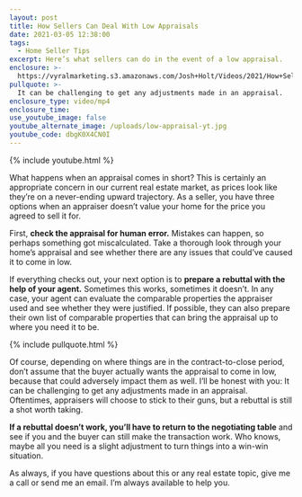 ```yaml
---
layout: post
title: How Sellers Can Deal With Low Appraisals
date: 2021-03-05 12:38:00
tags:
  - Home Seller Tips
excerpt: Here’s what sellers can do in the event of a low appraisal.
enclosure: >-
  https://vyralmarketing.s3.amazonaws.com/Josh+Holt/Videos/2021/How+Sellers+Can+Deal+With+Low+Appraisals.mp4
pullquote: >-
  It can be challenging to get any adjustments made in an appraisal.
enclosure_type: video/mp4
enclosure_time:
use_youtube_image: false
youtube_alternate_image: /uploads/low-appraisal-yt.jpg
youtube_code: dbgK0X4CN0I
---
```


{% include youtube.html %}

What happens when an appraisal comes in short? This is certainly an appropriate concern in our current real estate market, as prices look like they’re on a never-ending upward trajectory. As a seller, you have three options when an appraiser doesn’t value your home for the price you agreed to sell it for.

First, **check the appraisal for human error.** Mistakes can happen, so perhaps something got miscalculated. Take a thorough look through your home’s appraisal and see whether there are any issues that could’ve caused it to come in low. 

If everything checks out, your next option is to **prepare a rebuttal with the help of your agent.** Sometimes this works, sometimes it doesn’t. In any case, your agent can evaluate the comparable properties the appraiser used and see whether they were justified. If possible, they can also prepare their own list of comparable properties that can bring the appraisal up to where you need it to be. 

{% include pullquote.html %}

Of course, depending on where things are in the contract-to-close period, don’t assume that the buyer actually wants the appraisal to come in low, because that could adversely impact them as well. I’ll be honest with you: It can be challenging to get any adjustments made in an appraisal. Oftentimes, appraisers will choose to stick to their guns, but a rebuttal is still a shot worth taking. 

**If a rebuttal doesn’t work, you’ll have to return to the negotiating table** and see if you and the buyer can still make the transaction work. Who knows, maybe all you need is a slight adjustment to turn things into a win-win situation. 

As always, if you have questions about this or any real estate topic, give me a call or send me an email. I’m always available to help you.